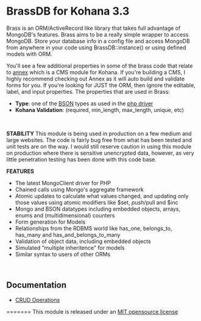 # BrassDB for Kohana 3.3
Brass is an ORM/ActiveRecord like library that takes full advantage of MongoDB's features. Brass aims to be a really simple wrapper to access MongoDB. Store your database info in a config file and access MongoDB from anywhere in your code using BrassDB::instance() or using defined models with ORM.

You'll see a few additional properties in some of the brass code that relate to [annex](https://github.com/thinkclay/KO3-Annex) which is a CMS module for Kohana. If you're building a CMS, I highly recommend checking out Annex as it will auto build and validate forms for you. If you're looking for JUST the ORM, then ignore the editable, label, and input properties. The properties that are used in Brass:

* **Type**: one of the [BSON](http://bsonspec.org/) types as used in the [php driver](http://us2.php.net/manual/en/mongo.types.php)
* **Kohana Validation**: (required, min_length, max_length, unique, etc)

<br />

**STABILITY**
This module is being used in production on a few medium and large websites. The code is fairly bug free from what has been tested and unit tests are on the way. I would still reserve caution in using this module on production where there is sensitive unencrypted data, however, as very little penetration testing has been done with this code base.

**FEATURES**
* The latest MongoClient driver for PHP
* Chained calls using Mongo's aggregate framework
* Atomic updates to calculate what values changed, and updating only those values using atomic modifiers like $set, $push/$pull and $inc
* Mongo and BSON datatypes including embedded objects, arrays, enums and (multidimensional) counters
* Form generation for Models
* Relationships from the RDBMS world like has_one, belongs_to, has_many and has_and_belongs_to_many
* Validation of object data, including embedded objects
* Simulated "multiple inheritence" for models
* Similar syntax to users of other ORMs


<br />

## Documentation

* [CRUD Operations](https://github.com/thinkclay/KO3-Brass/wiki/CRUD-Operations)

=======
This module is released under an [MIT opensource license](http://opensource.org/licenses/MIT)